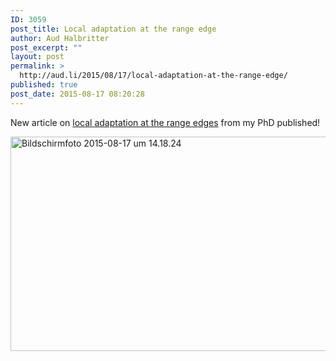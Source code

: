 ```yaml
---
ID: 3059
post_title: Local adaptation at the range edge
author: Aud Halbritter
post_excerpt: ""
layout: post
permalink: >
  http://aud.li/2015/08/17/local-adaptation-at-the-range-edge/
published: true
post_date: 2015-08-17 08:20:28
---
```

New article on <a href="http://onlinelibrary.wiley.com/doi/10.1111/jeb.12701/abstract">local adaptation at the range edges</a> from my PhD published!

<a href="http://aud.li/wp-content/uploads/2015/08/Bildschirmfoto-2015-08-17-um-14.18.24.png"><img class="alignnone size-full wp-image-3060" src="http://aud.li/wp-content/uploads/2015/08/Bildschirmfoto-2015-08-17-um-14.18.24.png" alt="Bildschirmfoto 2015-08-17 um 14.18.24" width="925" height="343" /></a>